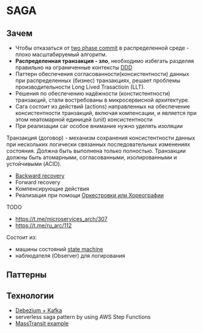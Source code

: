 # SAGA

## Зачем

- Чтобы отказаться от [two phase commit](https://neerc.ifmo.ru/wiki/index.php?title=2_Phase_Commit) в распределенной среде - плохо масштабируемый алгоритм.
- __Распределенная транзакция - зло__, необходимо избегать разделяя правильно на ограниченные контексты [DDD](../system.design/ddd.md)
- Паттерн обеспечения согласованности(консистентности) данных при распределенных (бизнес) транзакциях, решает проблемы производительности Long Lived Trasactioin (LLT).
- Решения по обеспечению надёжности (констистентности) транзакций, стали востребованы в микросервисной архитектуре.
- Сага состоит из действий (actions) направленных на обеспечение консистентности транзакций, включая компенсации, и является при этом неатомарной единицей (unit) консистентности
- При реализации саг особое внимание нужно уделять изоляции

Транзакция (договор) - механизм сохранения консистентности данных при нескольких логически связанных последовательных изменениях состояния. Должна быть выполнена только полностью. Транзакции должны быть атомарными, согласованными, изолированными и устойчивыми (ACID).

- [Backward recovery](https://learn.microsoft.com/ru-ru/azure/architecture/reference-architectures/saga/saga)
- Forward recovery
- Компенсирующие действия
- Реализация при помощи [Оркестровки или Хореографии](../system.design/orchestration-choreography.md)

TODO

- https://t.me/microservices_arch/307
- https://t.me/ru_arc/112

Состоит из:

- машины состояний [state machine](../development/pattern.state.machine.md)
- наблюдателя (Observer) для логирования

## Паттерны


## Технологии

- [Debezium + Kafka](https://habr.com/ru/companies/redhatrussia/articles/575844/)
- serverless saga pattern by using AWS Step Functions
- [MassTransit example](https://habr.com/ru/company/true_engineering/blog/412793/)
